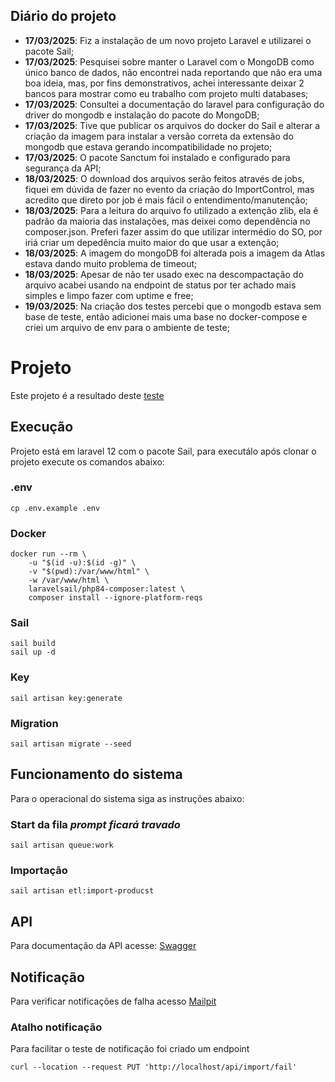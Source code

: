 ## Diário do projeto

- **17/03/2025**: Fiz a instalação de um novo projeto Laravel e utilizarei o pacote Sail;
- **17/03/2025**: Pesquisei sobre manter o Laravel com o MongoDB como único banco de dados, não encontrei nada reportando que não era uma boa ideia, mas, por fins demonstrativos, achei interessante deixar 2 bancos para mostrar como eu trabalho com projeto multi databases;
- **17/03/2025**: Consultei a documentação do laravel para configuração do driver do mongodb e instalação do pacote do MongoDB;
- **17/03/2025**: Tive que publicar os arquivos do docker do Sail e alterar a criação da imagem para instalar a versão correta da extensão do mongodb que estava gerando incompatibilidade no projeto;
- **17/03/2025**: O pacote Sanctum foi instalado e configurado para segurança da API;
- **18/03/2025**: O download dos arquivos serão feitos através de jobs, fiquei em dúvida de fazer no evento da criação do ImportControl, mas acredito que direto por job é mais fácil o entendimento/manutenção;
- **18/03/2025**: Para a leitura do arquivo fo utilizado a extenção zlib, ela é padrão da maioria das instalações, mas deixei como dependência no composer.json. Preferi fazer assim do que utilizar intermédio do SO, por iriá criar um depedência muito maior do que usar a extenção;
- **18/03/2025**: A imagem do mongoDB foi alterada pois a imagem da Atlas estava dando muito problema de timeout;
- **18/03/2025**: Apesar de não ter usado exec na descompactação do arquivo acabei usando na endpoint de status por ter achado mais simples e limpo fazer com uptime e free;
- **19/03/2025**: Na criação dos testes percebi que o mongodb estava sem base de teste, então adicionei mais uma base no docker-compose e criei um arquivo de env para o ambiente de teste;

# Projeto
Este projeto é a resultado deste [teste](https://github.com/coodesh/products-parser-20230105)

## Execução
Projeto está em laravel 12 com o pacote Sail, para executálo após clonar o projeto execute os comandos abaixo:

### .env
````
cp .env.example .env
````

### Docker
````
docker run --rm \
    -u "$(id -u):$(id -g)" \
    -v "$(pwd):/var/www/html" \
    -w /var/www/html \
    laravelsail/php84-composer:latest \
    composer install --ignore-platform-reqs
````

### Sail
````
sail build
sail up -d
````

### Key
````
sail artisan key:generate
````

### Migration
````
sail artisan migrate --seed
````

## Funcionamento do sistema
Para o operacional do sistema siga as instruções abaixo:

### Start da fila *prompt ficará travado*
````
sail artisan queue:work
````

### Importação
````
sail artisan etl:import-producst
````

## API
Para documentação da API acesse: [Swagger](http://localhost/api/documentation)

## Notificação
Para verificar notificações de falha acesso [Mailpit](http://localhost:8025)

### Atalho notificação
Para facilitar o teste de notificação foi criado um endpoint
````
curl --location --request PUT 'http://localhost/api/import/fail'
````